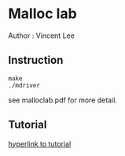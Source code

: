 # Malloc lab

Author : Vincent Lee

## Instruction

```
make
./mdriver
```

see malloclab.pdf for more detail.

## Tutorial

[hyperlink to tutorial](http://ihalbmond.com/2016/12/28/How-to-get-full-points-on-malloc-lab/)

